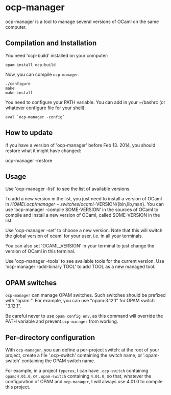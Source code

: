 # ocp-manager

ocp-manager is a tool to manage several versions of OCaml on the same
computer.

## Compilation and Installation

You need 'ocp-build' installed on your computer:

    opam install ocp-build

Now, you can compile `ocp-manager`:

    ./configure
    make
    make install

You need to configure your PATH variable. You can add in your ~/bashrc (or
  whatever configure file for your shell):

    eval `ocp-manager -config`

## How to update

If you have a version of 'ocp-manager' before Feb 13. 2014, you should
restore what it might have changed:

   ocp-manager -restore

## Usage

Use 'ocp-manager -list' to see the list of available versions.

To add a new version in the list, you just need to install a version of OCaml
in $HOME/.ocp/manager-switches/ocaml-$VERSION/{bin,lib,man}. You can use
'ocp-manager -compile SOME-VERSION' in the sources of OCaml to compile
and install a new version of OCaml, called SOME-VERSION in the list.

Use 'ocp-manager -set' to choose a new version. Note that this will switch
the global version of ocaml for your user, i.e. in all your terminals.

You can also set 'OCAML_VERSION' in your terminal to just change the
version of OCaml in this terminal.

Use 'ocp-manager -tools' to see available tools for the current version.
Use 'ocp-manager -add-binary TOOL' to add TOOL as a new managed tool.

## OPAM switches

`ocp-manager` can manage OPAM switches. Such switches should be
prefixed with "opam:". For example, you can use "opam:3.12.1" for OPAM
switch "3.12.1".

Be careful never to use `opam config env`, as this command will
override the PATH variable and prevent `ocp-manager` from working.

## Per-directory configuration

With `ocp-manager`, you can define a per-project switch: at the root
of your project, create a file '.ocp-switch' containing the switch
name, or '.opam-switch' containing the OPAM switch name.

For example, in a project `typerex`, I can have `.ocp-switch`
containing `opam:4.01.0`, or `.opam-switch` containing `4.01.0`, so
that, whatever the configuration of OPAM and `ocp-manager`, I will
always use 4.01.0 to compile this project.



